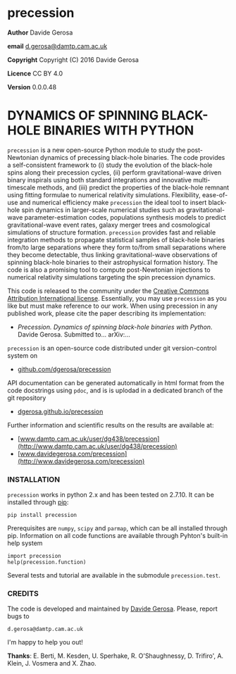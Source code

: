 precession
==========

**Author** Davide Gerosa

**email** d.gerosa@damtp.cam.ac.uk

**Copyright** Copyright (C) 2016 Davide Gerosa

**Licence** CC BY 4.0

**Version** 0.0.0.48


# DYNAMICS OF SPINNING BLACK-HOLE BINARIES WITH PYTHON

`precession` is a new open-source Python module to study the post-Newtonian
dynamics of precessing black-hole binaries. The code provides a self-consistent
framework to (i) study the evolution of the black-hole spins along their
precession cycles, (ii) perform gravitational-wave driven binary inspirals using
both standard integrations and innovative multi-timescale methods, and (iii)
predict the properties of the black-hole remnant using fitting formulae to
numerical relativity simulations. Flexibility, ease-of-use and numerical
efficiency make `precession` the ideal tool to insert black-hole spin dynamics in
larger-scale numerical studies such as gravitational-wave parameter-estimation
codes, populations synthesis models to predict gravitational-wave event rates,
galaxy merger trees and cosmological simulations of structure formation.
`precession` provides fast and reliable integration methods to propagate
statistical samples of black-hole binaries from/to large separations where they
form to/from small separations where they become detectable, thus linking
gravitational-wave observations of spinning black-hole binaries to their
astrophysical formation history. The code is also a promising tool to compute
post-Newtonian injections to numerical relativity simulations targeting the spin
precession dynamics.

This code is released to the community under the [Creative Commons Attribution
International license](http://creativecommons.org/licenses/by/4.0).
Essentially, you may use `precession` as you like but must make reference to
our work. When using precession in any published work, please cite the paper
describing its implementation:

- *Precession. Dynamics of spinning black-hole binaries with Python.* 
Davide Gerosa. Submitted to... arXiv:...

`precession` is an open-source code distributed under git version-control system on

- [github.com/dgerosa/precession](https://github.com/dgerosa/precessions)

API documentation can be generated automatically in html format from the code
docstrings using `pdoc`, and is is uplodad in a dedicated branch of the git
repository      

- [dgerosa.github.io/precession](https://dgerosa.github.io/precession)

Further information and scientific results on the results are available at:

- [www.damtp.cam.ac.uk/user/dg438/precession](http://www.damtp.cam.ac.uk/user/dg438/precession) 
- [www.davidegerosa.com/precession](http://www.davidegerosa.com/precession)


### INSTALLATION
 
`precession` works in python 2.x and has been tested on 2.7.10. It can be
installed through [pip](https://pypi.python.org/pypi/precession):

    pip install precession

Prerequisites are `numpy`, `scipy` and `parmap`, which can be all installed
through pip. Information on all code functions are available through Pyhton's
built-in help system

    import precession
    help(precession.function)

Several tests and tutorial are available in the submodule `precession.test`.


### CREDITS
The code is developed and maintained by [Davide Gerosa](www.davidegerosa.com). 
Please, report bugs to

    d.gerosa@damtp.cam.ac.uk

I'm happy to help you out! 

**Thanks**: E. Berti, M. Kesden, U. Sperhake, R. O'Shaughnessy, D.
Trifiro', A. Klein, J. Vosmera and X. Zhao.
